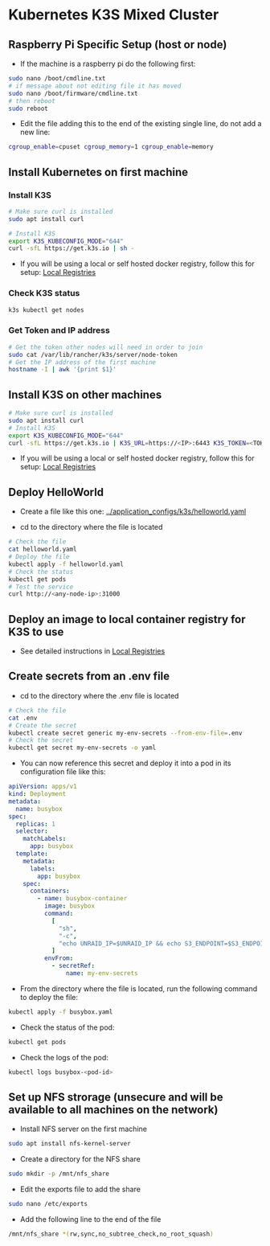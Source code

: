 # Kubernetes K3S Mixed Cluster

## Raspberry Pi Specific Setup (host or node)

- If the machine is a raspberry pi do the following first:

```bash
sudo nano /boot/cmdline.txt
# if message about not editing file it has moved
sudo nano /boot/firmware/cmdline.txt
# then reboot
sudo reboot
```

- Edit the file adding this to the end of the existing single line, do not add a new line:

```bash
cgroup_enable=cpuset cgroup_memory=1 cgroup_enable=memory
```

## Install Kubernetes on first machine

### Install K3S

```bash
# Make sure curl is installed
sudo apt install curl

# Install K3S
export K3S_KUBECONFIG_MODE="644"
curl -sfL https://get.k3s.io | sh -
```

- If you will be using a local or self hosted docker registry, follow this for setup: [Local Registries](../docs/docker_container_registry_local.md)

### Check K3S status

```bash
k3s kubectl get nodes
```

### Get Token and IP address

```bash
# Get the token other nodes will need in order to join
sudo cat /var/lib/rancher/k3s/server/node-token
# Get the IP address of the first machine
hostname -I | awk '{print $1}'
```

## Install K3S on other machines

```bash
# Make sure curl is installed
sudo apt install curl
# Install K3S
export K3S_KUBECONFIG_MODE="644"
curl -sfL https://get.k3s.io | K3S_URL=https://<IP>:6443 K3S_TOKEN=<TOKEN> sh -
```

- If you will be using a local or self hosted docker registry, follow this for setup: [Local Registries](../docs/docker_container_registry_local.md)

## Deploy HelloWorld

- Create a file like this one: [../application_configs/k3s/helloworld.yaml](../application_configs/k3s/helloworld.yaml)

- cd to the directory where the file is located

```bash
# Check the file
cat helloworld.yaml
# Deploy the file
kubectl apply -f helloworld.yaml
# Check the status
kubectl get pods
# Test the service
curl http://<any-node-ip>:31000
```

## Deploy an image to local container registry for K3S to use

- See detailed instructions in [Local Registries](../docs/docker_container_registry_local.md)

## Create secrets from an .env file

- cd to the directory where the .env file is located

```bash
# Check the file
cat .env
# Create the secret
kubectl create secret generic my-env-secrets --from-env-file=.env
# Check the secret
kubectl get secret my-env-secrets -o yaml
```

- You can now reference this secret and deploy it into a pod in its configuration file like this:

```yaml
apiVersion: apps/v1
kind: Deployment
metadata:
  name: busybox
spec:
  replicas: 1
  selector:
    matchLabels:
      app: busybox
  template:
    metadata:
      labels:
        app: busybox
    spec:
      containers:
        - name: busybox-container
          image: busybox
          command:
            [
              "sh",
              "-c",
              "echo UNRAID_IP=$UNRAID_IP && echo S3_ENDPOINT=$S3_ENDPOINT && sleep 3600",
            ]
          envFrom:
            - secretRef:
                name: my-env-secrets

```

- From the directory where the file is located, run the following command to deploy the file:

```bash
kubectl apply -f busybox.yaml
```

- Check the status of the pod:

```bash
kubectl get pods
```

- Check the logs of the pod:

```bash
kubectl logs busybox-<pod-id>
```

## Set up NFS strorage (unsecure and will be available to all machines on the network)

- Install NFS server on the first machine

```bash
sudo apt install nfs-kernel-server
```

- Create a directory for the NFS share

```bash
sudo mkdir -p /mnt/nfs_share
```

- Edit the exports file to add the share

```bash
sudo nano /etc/exports
```

- Add the following line to the end of the file

```bash
/mnt/nfs_share *(rw,sync,no_subtree_check,no_root_squash)
```
